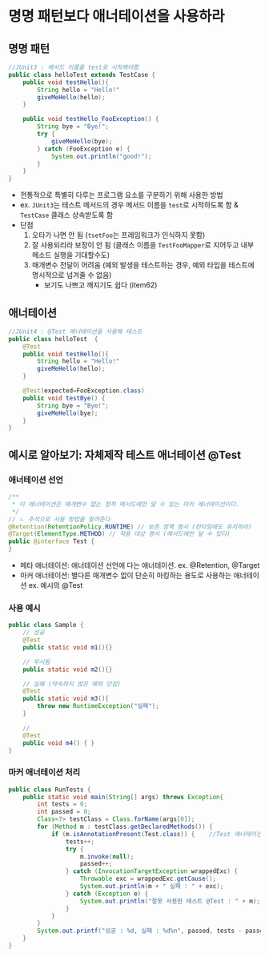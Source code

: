# 명명 패턴보다 애너테이션을 사용하라

## 명명 패턴
```java
//JUnit3 : 메서드 이름을 test로 시작해야함
public class helloTest extends TestCase {
    public void testHello(){
        String hello = "Hello!"
        giveMeHello(hello);
    }

    public void testHello_FooException() {
        String bye = "Bye!";
        try {
            giveMeHello(bye);
        } catch (FooException e) {
            System.out.println("good!");
        }
    }
}
```
- 전통적으로 특별히 다루는 프로그램 요소를 구분하기 위해 사용한 방법
- ex. `JUnit3`는 테스트 메서드의 경우 메서드 이름을 `test`로 시작하도록 함 & `TestCase` 클래스 상속받도록 함
- 단점
    1. 오타가 나면 안 됨 (`tsetFoo`는 프레임워크가 인식하지 못함)
    2. 잘 사용되리라 보장이 안 됨 (클래스 이름을 `TestFooMapper`로 지어두고 내부 메소드 실행을 기대할수도)
    3. 매개변수 전달이 어려움 (예외 발생을 테스트하는 경우, 예외 타입을 테스트에 명시적으로 넘겨줄 수 없음)
       * 보기도 나쁘고 깨지기도 쉽다 (item62) 


## 애너테이션
```java
//JUnit4 : @Test 애너테이션을 사용해 테스트 
public class helloTest  {
    @Test
    public void testHello(){
        String hello = "Hello!"
        giveMeHello(hello);
    }

    @Test(expected=FooException.class)
    public void testBye() {
        String bye = "Bye!";
        giveMeHello(bye);
    }
}
```


## 예시로 알아보기: 자체제작 테스트 애너테이션 @Test
### 애너테이션 선언
```java
/**
 * 이 에너테이션은 매개변수 없는 정적 메서드에만 달 수 있는 마커 에너테이션이다.
 */
// ㄴ 주석으로 사용 방법을 알려준다
@Retention(RetentionPolicy.RUNTIME) // 보존 정책 명시 (런타임에도 유지하라)
@Target(ElementType.METHOD) // 적용 대상 명시 (메서드에만 달 수 있다)
public @interface Test {
}
```
- 메타 애너테이션: 애너테이션 선언에 다는 애너테이션. ex. @Retention, @Target
- 마커 애너테이션: 별다른 매개변수 없이 단순히 마킹하는 용도로 사용하는 애너테이션 ex. 예시의 @Test

### 사용 예시
```java
public class Sample {
    // 성공
    @Test
    public static void m1(){}

    // 무시됨
    public static void m2(){}

    // 실패 (약속하지 않은 예외 던짐)
    @Test
    public static void m3(){
        throw new RuntimeException("실패");
    }

    // 
    @Test
    public void m4() { }
}
```

### 마커 애너테이션 처리
```java
public class RunTests {
    public static void main(String[] args) throws Exception{
        int tests = 0;
        int passed = 0;
        Class<?> testClass = Class.forName(args[0]);
        for (Method m : testClass.getDeclaredMethods()) {
            if (m.isAnnotationPresent(Test.class)) {    //Test 애너테이션이 선언된 메서드만을 호출한다.
                tests++;
                try {
                    m.invoke(null);
                    passed++;
                } catch (InvocationTargetException wrappedExc) {
                    Throwable exc = wrappedExc.getCause();
                    System.out.println(m + " 실패 : " + exc);
                } catch (Exception e) {
                    System.out.println("잘못 사용한 테스트 @Test : " + m);
                }
            }
        }
        System.out.printf("성공 : %d, 실패 : %d%n", passed, tests - passed);
    }
}
```